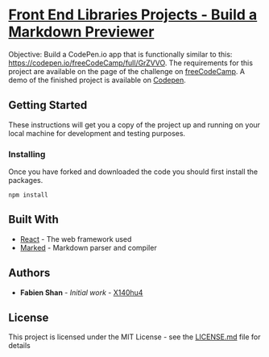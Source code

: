 # [Front End Libraries Projects - Build a Markdown Previewer](https://learn.freecodecamp.org/front-end-libraries/front-end-libraries-projects/build-a-markdown-previewer)

Objective: Build a CodePen.io app that is functionally similar to this: https://codepen.io/freeCodeCamp/full/GrZVVO.
The requirements for this project are available on the page of the challenge on [freeCodeCamp](https://learn.freecodecamp.org/front-end-libraries/front-end-libraries-projects/build-a-markdown-previewer).
A demo of the finished project is available on [Codepen](https://codepen.io/X140hu4/full/ZqKVNX).

## Getting Started

These instructions will get you a copy of the project up and running on your local machine for development and testing purposes.

### Installing

Once you have forked and downloaded the code you should first install the packages.

```
npm install
```

## Built With

* [React](https://reactjs.org/) - The web framework used
* [Marked](https://github.com/markedjs/marked) - Markdown parser and compiler

## Authors

* **Fabien Shan** - *Initial work* - [X140hu4](https://github.com/X140hu4)

## License

This project is licensed under the MIT License - see the [LICENSE.md](LICENSE.md) file for details